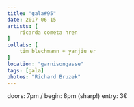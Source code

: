 ```yaml
---
title: "gala#95"
date: 2017-06-15
artists: [
    ricarda cometa hren
]
collabs: [
    tim blechmann + yanjiu er
]
location: "garnisongasse"
tags: [gala]
photos: "Richard Bruzek"
---
```

doors: 7pm / begin: 8pm (sharp!)
entry: 3€
